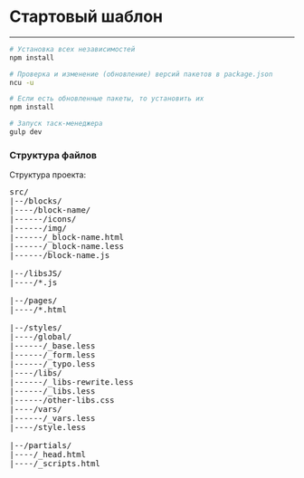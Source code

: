 # Стартовый шаблон
-------

```sh
# Установка всех независимостей
npm install

# Проверка и изменение (обновление) версий пакетов в package.json
ncu -u

# Если есть обновленные пакеты, то установить их
npm install

# Запуск таск-менеджера
gulp dev
```

### Структура файлов

Структура проекта:

<pre>
src/
|--/blocks/
|----/block-name/
|------/icons/
|------/img/
|------/_block-name.html
|------/_block-name.less
|------/block-name.js

|--/libsJS/
|----/*.js

|--/pages/
|----/*.html

|--/styles/
|----/global/
|------/_base.less
|------/_form.less
|------/_typo.less
|----/libs/
|------/_libs-rewrite.less
|------/_libs.less
|------/other-libs.css
|----/vars/
|------/_vars.less
|----/style.less

|--/partials/
|----/_head.html
|----/_scripts.html


</pre>